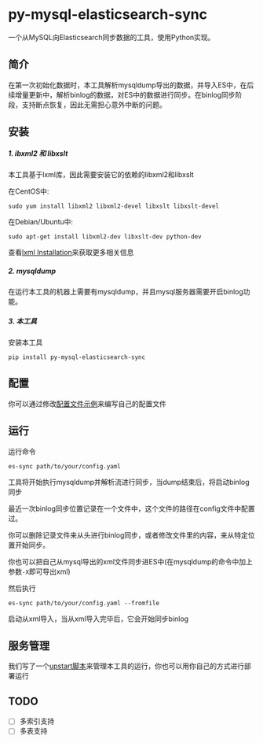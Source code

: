 # py-mysql-elasticsearch-sync
一个从MySQL向Elasticsearch同步数据的工具，使用Python实现。

## 简介
在第一次初始化数据时，本工具解析mysqldump导出的数据，并导入ES中，在后续增量更新中，解析binlog的数据，对ES中的数据进行同步。在binlog同步阶段，支持断点恢复，因此无需担心意外中断的问题。

## 安装

##### 1. ibxml2 和 libxslt
本工具基于lxml库，因此需要安装它的依赖的libxml2和libxslt

在CentOS中:

```
sudo yum install libxml2 libxml2-devel libxslt libxslt-devel
```

在Debian/Ubuntu中:

```
sudo apt-get install libxml2-dev libxslt-dev python-dev
```

查看[lxml Installation](http://lxml.de/installation.html)来获取更多相关信息

##### 2. mysqldump
在运行本工具的机器上需要有mysqldump，并且mysql服务器需要开启binlog功能。


##### 3. 本工具
安装本工具

```
pip install py-mysql-elasticsearch-sync
```

## 配置
你可以通过修改[配置文件示例](https://github.com/zhongbiaodev/py-mysql-elasticsearch-sync/blob/master/es_sync/sample.yaml)来编写自己的配置文件

## 运行
运行命令

```
es-sync path/to/your/config.yaml
```
工具将开始执行mysqldump并解析流进行同步，当dump结束后，将启动binlog同步

最近一次binlog同步位置记录在一个文件中，这个文件的路径在config文件中配置过。

你可以删除记录文件来从头进行binlog同步，或者修改文件里的内容，来从特定位置开始同步。


你也可以把自己从mysql导出的xml文件同步进ES中(在mysqldump的命令中加上参数```-X```即可导出xml) 

然后执行

```
es-sync path/to/your/config.yaml --fromfile
```
启动从xml导入，当从xml导入完毕后，它会开始同步binlog

## 服务管理
我们写了一个[upstart脚本](https://github.com/zhongbiaodev/py-mysql-elasticsearch-sync/blob/master/upstart.conf)来管理本工具的运行，你也可以用你自己的方式进行部署运行

## TODO
- [ ] 多索引支持
- [ ] 多表支持
